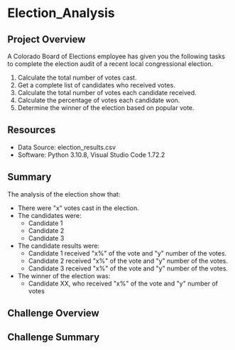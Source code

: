 # Election_Analysis

## Project Overview
A Colorado Board of Elections employee has given you the following tasks to complete the election audit of a recent local congressional election.

1. Calculate the total number of votes cast.
2. Get a complete list of candidates who received votes.
3. Calculate the total number of votes each candidate received.
4. Calculate the percentage of votes each candidate won.
5. Determine the winner of the election based on popular vote.

## Resources
- Data Source: election_results.csv
- Software: Python 3.10.8, Visual Studio Code 1.72.2

## Summary
The analysis of the election show that:
- There were "x" votes cast in the election.
- The candidates were:
  - Candidate 1
  - Candidate 2
  - Candidate 3
- The candidate results were:
  - Candidate 1 received "x%" of the vote and "y" number of the votes.
  - Candidate 2 received "x%" of the vote and "y" number of the votes.
  - Candidate 3 received "x%" of the vote and "y" number of the votes.
- The winner of the election was:
  - Candidate XX, who received "x%" of the vote and "y" number of votes

## Challenge Overview

## Challenge Summary
